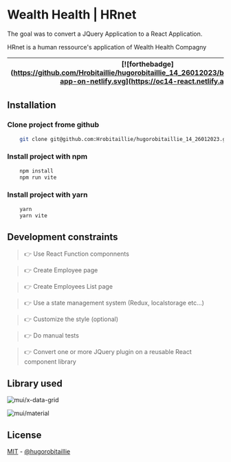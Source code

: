 
# Wealth Health | HRnet 

The goal was to convert a JQuery Application to a React Application.

HRnet is a human ressource's application of Wealth Health Compagny


[![forthebadge](https://github.com/Hrobitaillie/hugorobitaillie_14_26012023/blob/master/react-app-on-netlify.svg](https://oc14-react.netlify.app)             |  [![forthebadge](dhttps://github.com/Hrobitaillie/hugorobitaillie_14_26012023/blob/master/jquery-app-on-netlify.svg)](oc14-jquery.netlify.app)
:-------------------------:|:-------------------------:

## Installation

### Clone project frome github

```bash
    git clone git@github.com:Hrobitaillie/hugorobitaillie_14_26012023.git
```
### Install project with npm

```bash
    npm install 
    npm run vite
```    
### Install project with yarn

```bash
    yarn 
    yarn vite
```


## Development constraints

> 👉 Use React Function componnents

> 👉 Create Employee page

> 👉 Create Employees List page

> 👉 Use a state management system (Redux, localstorage etc...)

> 👉 Customize the style (optional)

> 👉 Do manual tests

> 👉  Convert one or more JQuery plugin on a reusable React component library
## Library used



![mui/x-data-grid](https://img.shields.io/github/package-json/dependency-version/Hrobitaillie/hugorobitaillie_14_26012023/@mui/x-data-grid)

![mui/material](https://img.shields.io/github/package-json/dependency-version/Hrobitaillie/hugorobitaillie_14_26012023/@mui/material)
## License

[MIT](https://choosealicense.com/licenses/mit/) - [@hugorobitaillie](https://www.npmjs.com/~hugorobitaillie)

